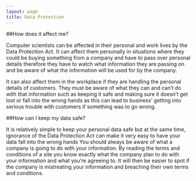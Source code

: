 ```yaml
---
layout: page
title: Data Protection
---
```


##How does it affect me?

Computer scientists can be affected in their personal and work lives by the Data Protection Act. It can affect them personally in situations where they could be buying something from a company and have to pass over personal details therefore they have to watch what information they are passing on and be aware of what the information will be used for by the company.

It can also affect them in the workplace if they are handling the personal details of customers. They must be aware of what they can and can’t do with that information such as keeping it safe and making sure it doesn’t get lost or fall into the wrong hands as this can lead to business’ getting into serious trouble with customers if something was to go wrong.

##How can I keep my data safe?

It is relatively simple to keep your personal data safe but at the same time, ignorance of the Data Protection Act can make it very easy to have your data fall into the wrong hands You should always be aware of what a company is going to do with your information. By reading the terms and conditions of a site you know exactly what the company plan to do with your information and what you’re agreeing to. It will then be easier to spot if the company is mistreating your information and breaching their own terms and conditions.
